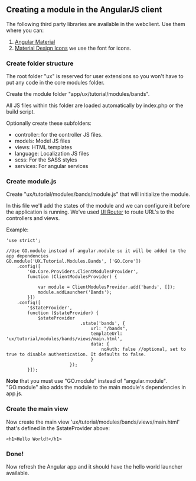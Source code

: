 Creating a module in the AngularJS client
-----------------------------------------

The following third party libraries are available in the webclient. Use them
where you can:

1. [Angular Material](https://material.angularjs.org/latest/)
2. [Material Design Icons](https://materialdesignicons.com/) we use the font for icons.


### Create folder structure

The root folder "ux" is reserved for user extensions so you won't have to put
any code in the core modules folder.

Create the module folder "app/ux/tutorial/modules/bands".

All JS files within this folder are loaded automatically by index.php or the
build script.

Optionally create these subfolders:

- controller: for the controller JS files.
- models: Model JS files
- views: HTML templates
- language: Localization JS files
- scss: For the SASS styles
- services: For angular services

### Create module.js
Create "ux/tutorial/modules/bands/module.js" that will initialize the module.

In this file we'll add the states of the module and we can configure it before 
the application is running. We've used [UI Router](https://angular-ui.github.io/ui-router/site/#/api/ui.router) 
to route URL's to the controllers and views.

Example:

```````````````````````````````````````````````````````````````````````````````````````````````````````````````````````
'use strict';

//Use GO.module instead of angular.module so it will be added to the app dependencies
GO.module('UX.Tutorial.Modules.Bands', ['GO.Core'])
	.config([
		'GO.Core.Providers.ClientModulesProvider',
		function (ClientModulesProvider) {

			var module = ClientModulesProvider.add('bands', []);
			module.addLauncher('Bands');
		}])
	.config([
		'$stateProvider',
		function ($stateProvider) {
			$stateProvider
							.state('bands', {
								url: "/bands",
								templateUrl: 'ux/tutorial/modules/bands/views/main.html',								
								data: {
									noAuth: false //optional, set to true to disable authentication. It defaults to false.
								}
						});
		}]);

```````````````````````````````````````````````````````````````````````````````````````````````````````````````````````

**Note** that you must use "GO.module" instead of "angular.module". "GO.module" also
adds the module to the main module's dependencies in app.js.


### Create the main view

Now create the main view 'ux/tutorial/modules/bands/views/main.html' that's defined in the 
$stateProvider above:

```````````````````````````````````````````````````````````````````````````````````````````````````````````````````````
<h1>Hello World!</h1>
```````````````````````````````````````````````````````````````````````````````````````````````````````````````````````

### Done!
Now refresh the Angular app and it should have the hello world launcher available.
